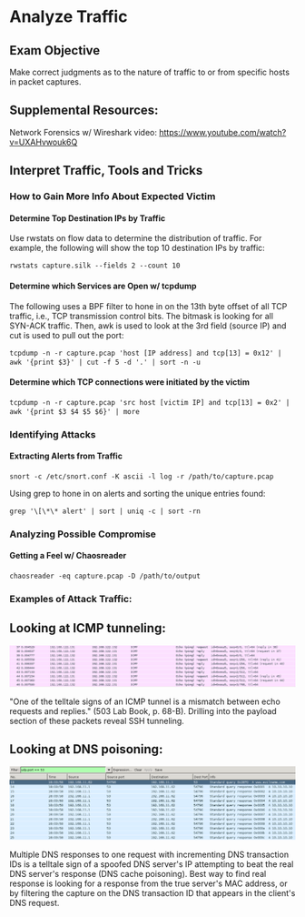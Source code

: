 # Analyze Traffic

## Exam Objective

Make correct judgments as to the nature of traffic to or from specific hosts in packet captures.

## Supplemental Resources:

Network Forensics w/ Wireshark video:
https://www.youtube.com/watch?v=UXAHvwouk6Q

## Interpret Traffic, Tools and Tricks

### How to Gain More Info About Expected Victim

#### Determine Top Destination IPs by Traffic

Use rwstats on flow data to determine the distribution of traffic. For example, the following will show the top 10 destination IPs by traffic:

```
rwstats capture.silk --fields 2 --count 10
```

#### Determine which Services are Open w/ tcpdump

The following uses a BPF filter to hone in on the 13th byte offset of all TCP traffic, i.e., TCP transmission control bits. The bitmask is looking for all SYN-ACK traffic. Then, awk is used to look at the 3rd field (source IP) and cut is used to pull out the port:

```
tcpdump -n -r capture.pcap 'host [IP address] and tcp[13] = 0x12' | awk '{print $3}' | cut -f 5 -d '.' | sort -n -u
```

#### Determine which TCP connections were initiated by the victim

```
tcpdump -n -r capture.pcap 'src host [victim IP] and tcp[13] = 0x2' | awk '{print $3 $4 $5 $6}' | more
```

### Identifying Attacks

#### Extracting Alerts from Traffic

```
snort -c /etc/snort.conf -K ascii -l log -r /path/to/capture.pcap
```

Using grep to hone in on alerts and sorting the unique entries found:

```
grep '\[\*\* alert' | sort | uniq -c | sort -rn
```

### Analyzing Possible Compromise

#### Getting a Feel w/ Chaosreader

```
chaosreader -eq capture.pcap -D /path/to/output
```

### Examples of Attack Traffic:

## Looking at ICMP tunneling:

![ICMP Tunneling](../screenshots/interpret-traffic-icmp-tunneling.PNG?raw=true "ICMP Tunneling")

"One of the telltale signs of an ICMP tunnel is a mismatch between echo requests and replies." (503 Lab Book, p. 68-B).  Drilling into the payload section of these packets reveal SSH tunneling.

## Looking at DNS poisoning:

![DNS Poisoning](../screenshots/interpret-traffic-dns-poisoning.PNG?raw=true "DNS Poisoning")

Multiple DNS responses to one request with incrementing DNS transaction IDs is a telltale sign of a spoofed DNS server's IP attempting to beat the real DNS server's response (DNS cache poisoning).  Best way to find real response is looking for a response from the true server's MAC address, or by filtering the capture on the DNS transaction ID that appears in the client's DNS request.


